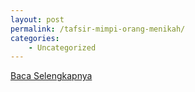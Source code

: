 ```yaml
---
layout: post
permalink: /tafsir-mimpi-orang-menikah/
categories:
    - Uncategorized
---
```


[Baca Selengkapnya](/02)
